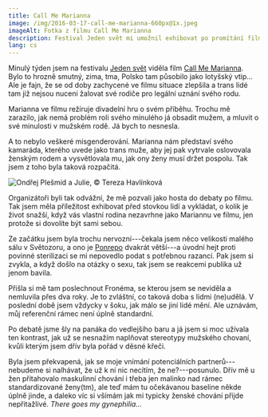 ```yaml
---
title: Call Me Marianna
image: /img/2016-03-17-call-me-marianna-660px@1x.jpeg
imageAlt: Fotka z filmu Call Me Marianna
description: Festival Jeden svět mi umožnil exhibovat po promítání filmu Call Me Marianna.
lang: cs
---
```

Minulý týden jsem na festivalu [Jeden svět](http://www.oneworld.cz/2016/) viděla film [Call Me Marianna](http://www.callmemarianna.com/). Bylo to hrozně smutný, zima, tma, Polsko tam působilo jako lotyšský vtip... Ale je fajn, že se od doby zachycené ve filmu situace zlepšila a trans lidé tam již nejsou nuceni žalovat své rodiče pro legální uznání svého rodu.

Marianna ve filmu režíruje divadelní hru o svém příběhu. Trochu mě zarazilo, jak nemá problém roli svého minulého já obsadit mužem, a mluvit o své minulosti v mužském rodě. Já bych to nesnesla.

A to nebylo veškeré misgenderování. Marianna nám představí svého kamaráda, kterého uvede jako trans muže, aby jej pak vytrvale oslovovala ženským rodem a vysvětlovala mu, jak ony ženy musí držet pospolu. Tak jsem z toho byla taková rozpačitá.

![Ondřej Plešmíd a Julie, &copy; Tereza Havlínková](/img/2016-03-17-debata-660px@1x.jpeg)

Organizátoři byli tak odvážní, že mě pozvali jako hosta do debaty po filmu. Tak jsem měla příležitost exhibovat před stovkou lidí a vykládat, o kolik je život snažší, když vás vlastní rodina nezavrhne jako Mariannu ve filmu, jen protože si dovolíte být sami sebou.

Ze začátku jsem byla trochu nervozní---čekala jsem něco velikosti malého sálu v Světozoru, a ono je [Ponrepo](http://nfa.cz/cz/kino-ponrepo/) dvakrát větší---a úvodní hejt proti povinné sterilizaci se mi nepovedlo podat s potřebnou razancí. Pak jsem si zvykla, a když došlo na otázky o sexu, tak jsem se reakcemi publika už jenom bavila.

Přišla si mě tam poslechnout Fronéma, se kterou jsem se neviděla a nemluvila přes dva roky. Je to zvláštní, co taková doba s lidmi (ne)udělá. V poslední době jsem vždycky v šoku, jak málo se jiní lidé mění. Ale uznávám, můj referenční rámec není úplně standardní.
  
Po debatě jsme šly na panáka do vedlejšího baru a já jsem si moc užívala ten kontrast, jak už se nesnažím naplňovat stereotypy mužského chovaní, kvůli kterým jsem dřív byla pořád v děsné křeči.

Byla jsem překvapená, jak se moje vnímání potenciálních partnerů---nebudeme si nalhávat, že už k ní nic necítím, že ne?---posunulo. Dřív mě u žen přitahovalo maskulinní chování i třeba jen malinko nad rámec standardizované ženy(tm), ale teď mám tu očekávanou baseline někde úplně jinde, a daleko víc si všímám jak mi typicky ženské chování přijde nepřitažlivé. <em lang="en-us">There goes my gynephilia...</em>